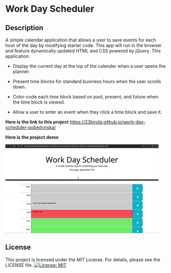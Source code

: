 # Work Day Scheduler

## Description

A simple calendar application that allows a user to save events for each hour of the day by modifying starter code. This app will run in the browser and feature dynamically updated HTML and CSS powered by jQuery. This application:

- Display the current day at the top of the calender when a user opens the planner.

- Present time blocks for standard business hours when the user scrolls down.

- Color-code each time block based on past, present, and future when the time block is viewed.

- Allow a user to enter an event when they click a time block and save it.

**Here is the link to this project** https://23birola.github.io/work-day-scheduler-pobedynska/

**Here is the project demo**

![game demo](/images/demo.gif)

## License

This project is licensed under the MIT License. For details, please see the LICENSE file. [![License: MIT](https://img.shields.io/badge/License-MIT-yellow.svg)](https://opensource.org/licenses/MIT)

